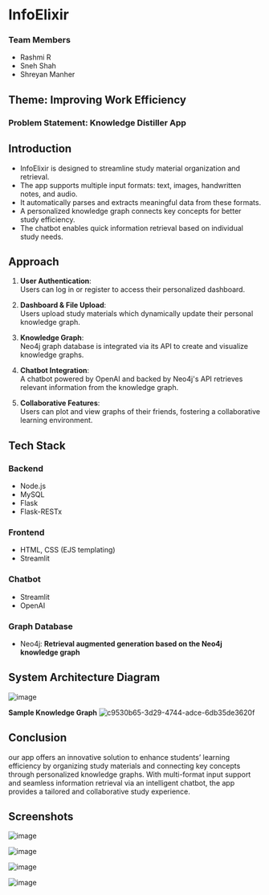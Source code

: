 #  **InfoElixir**

### **Team Members**
- Rashmi R
- Sneh Shah
- Shreyan Manher

## **Theme: Improving Work Efficiency**

### **Problem Statement: Knowledge Distiller App**

## **Introduction**
- InfoElixir is designed to streamline study material organization and retrieval.
- The app supports multiple input formats: text, images, handwritten notes, and audio.
- It automatically parses and extracts meaningful data from these formats.
- A personalized knowledge graph connects key concepts for better study efficiency.
- The chatbot enables quick information retrieval based on individual study needs.

## **Approach**

1. **User Authentication**:  
   Users can log in or register to access their personalized dashboard.
   
2. **Dashboard & File Upload**:  
   Users upload study materials which dynamically update their personal knowledge graph.
   
3. **Knowledge Graph**:  
   Neo4j graph database is integrated via its API to create and visualize knowledge graphs.
   
4. **Chatbot Integration**:  
   A chatbot powered by OpenAI and backed by Neo4j's API retrieves relevant information from the knowledge graph.
   
5. **Collaborative Features**:  
   Users can plot and view graphs of their friends, fostering a collaborative learning environment.

## **Tech Stack**

### **Backend**
- Node.js
- MySQL
- Flask
- Flask-RESTx

### **Frontend**
- HTML, CSS (EJS templating)
- Streamlit

### **Chatbot**
- Streamlit
- OpenAI

### **Graph Database**
- Neo4j: **Retrieval augmented generation based on the Neo4j knowledge graph**

## **System Architecture Diagram**
![image](https://github.com/user-attachments/assets/58de9d74-720a-48fd-85ea-ef40f3bcbf83)


**Sample Knowledge Graph**
![c9530b65-3d29-4744-adce-6db35de3620f](https://github.com/user-attachments/assets/dab86ac2-f70b-462f-9639-541b2a774993)

## **Conclusion**
our app offers an innovative solution to enhance students’ learning efficiency by organizing study materials and connecting key concepts through personalized knowledge graphs. With multi-format input support and seamless information retrieval via an intelligent chatbot, the app provides a tailored and collaborative study experience.

## Screenshots

![image](https://github.com/user-attachments/assets/28b0e8af-eb33-47a2-a439-7ae42ca6ecb2)

![image](https://github.com/user-attachments/assets/ebf38999-1575-497f-a36e-e1a2eca26d9c)

![image](https://github.com/user-attachments/assets/05d18a59-592a-4541-9629-4486b9544ee4)

![image](https://github.com/user-attachments/assets/7b199a3b-e464-4fdc-9204-97e7c5e693aa)

